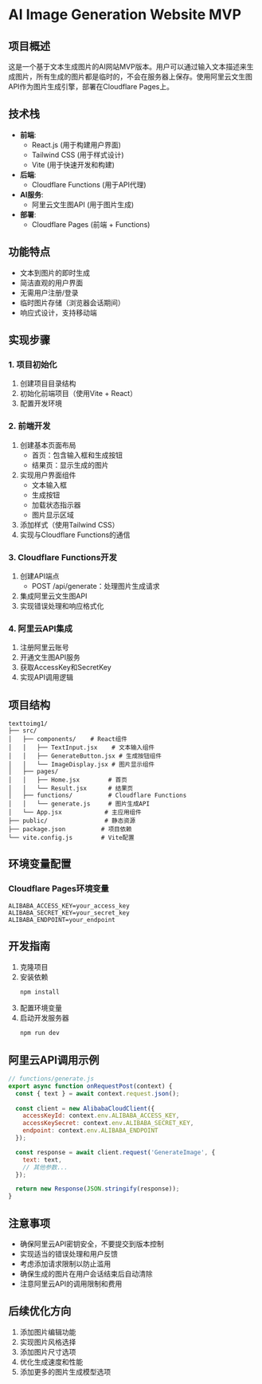 # AI Image Generation Website MVP

## 项目概述
这是一个基于文本生成图片的AI网站MVP版本。用户可以通过输入文本描述来生成图片，所有生成的图片都是临时的，不会在服务器上保存。使用阿里云文生图API作为图片生成引擎，部署在Cloudflare Pages上。

## 技术栈
- **前端**: 
  - React.js (用于构建用户界面)
  - Tailwind CSS (用于样式设计)
  - Vite (用于快速开发和构建)
- **后端**:
  - Cloudflare Functions (用于API代理)
- **AI服务**:
  - 阿里云文生图API (用于图片生成)
- **部署**:
  - Cloudflare Pages (前端 + Functions)

## 功能特点
- 文本到图片的即时生成
- 简洁直观的用户界面
- 无需用户注册/登录
- 临时图片存储（浏览器会话期间）
- 响应式设计，支持移动端

## 实现步骤

### 1. 项目初始化
1. 创建项目目录结构
2. 初始化前端项目（使用Vite + React）
3. 配置开发环境

### 2. 前端开发
1. 创建基本页面布局
   - 首页：包含输入框和生成按钮
   - 结果页：显示生成的图片
2. 实现用户界面组件
   - 文本输入框
   - 生成按钮
   - 加载状态指示器
   - 图片显示区域
3. 添加样式（使用Tailwind CSS）
4. 实现与Cloudflare Functions的通信

### 3. Cloudflare Functions开发
1. 创建API端点
   - POST /api/generate：处理图片生成请求
2. 集成阿里云文生图API
3. 实现错误处理和响应格式化

### 4. 阿里云API集成
1. 注册阿里云账号
2. 开通文生图API服务
3. 获取AccessKey和SecretKey
4. 实现API调用逻辑

## 项目结构
```
texttoimg1/
├── src/
│   ├── components/    # React组件
│   │   ├── TextInput.jsx    # 文本输入组件
│   │   ├── GenerateButton.jsx # 生成按钮组件
│   │   └── ImageDisplay.jsx # 图片显示组件
│   ├── pages/
│   │   ├── Home.jsx        # 首页
│   │   └── Result.jsx      # 结果页
│   ├── functions/          # Cloudflare Functions
│   │   └── generate.js     # 图片生成API
│   └── App.jsx            # 主应用组件
├── public/                # 静态资源
├── package.json          # 项目依赖
└── vite.config.js        # Vite配置
```

## 环境变量配置
### Cloudflare Pages环境变量
```
ALIBABA_ACCESS_KEY=your_access_key
ALIBABA_SECRET_KEY=your_secret_key
ALIBABA_ENDPOINT=your_endpoint
```

## 开发指南
1. 克隆项目
2. 安装依赖
   ```bash
   npm install
   ```
3. 配置环境变量
4. 启动开发服务器
   ```bash
   npm run dev
   ```

## 阿里云API调用示例
```javascript
// functions/generate.js
export async function onRequestPost(context) {
  const { text } = await context.request.json();
  
  const client = new AlibabaCloudClient({
    accessKeyId: context.env.ALIBABA_ACCESS_KEY,
    accessKeySecret: context.env.ALIBABA_SECRET_KEY,
    endpoint: context.env.ALIBABA_ENDPOINT
  });

  const response = await client.request('GenerateImage', {
    text: text,
    // 其他参数...
  });

  return new Response(JSON.stringify(response));
}
```

## 注意事项
- 确保阿里云API密钥安全，不要提交到版本控制
- 实现适当的错误处理和用户反馈
- 考虑添加请求限制以防止滥用
- 确保生成的图片在用户会话结束后自动清除
- 注意阿里云API的调用限制和费用

## 后续优化方向
1. 添加图片编辑功能
2. 实现图片风格选择
3. 添加图片尺寸选项
4. 优化生成速度和性能
5. 添加更多的图片生成模型选项 